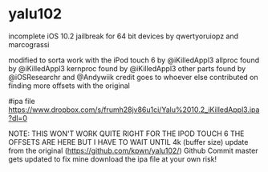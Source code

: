 # yalu102
incomplete iOS 10.2 jailbreak for 64 bit devices by qwertyoruiopz and marcograssi

modified to sorta work with the iPod touch 6 by @iKilledAppl3
allproc found by @iKilledAppl3
kernproc found by @iKilledAppl3 
other parts found by @iOSResearchr and @Andywiik
credit goes to whoever else contributed on finding more offsets with the original

#ipa file
https://www.dropbox.com/s/frumh28jv86u1ci/Yalu%2010.2_iKilledAppl3.ipa?dl=0

NOTE: THIS WON'T WORK QUITE RIGHT FOR THE IPOD TOUCH 6 THE OFFSETS ARE HERE BUT I HAVE TO WAIT UNTIL 4k (buffer size) update from the original (https://github.com/kpwn/yalu102/) Github Commit master gets updated to fix mine download the ipa file at your own risk!
